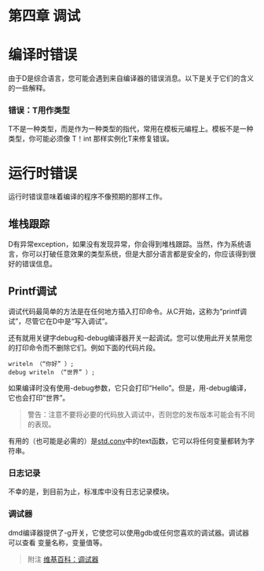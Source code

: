 # 第四章 调试

# 编译时错误

由于D是综合语言，您可能会遇到来自编译器的错误消息。以下是关于它们的含义的一些解释。

### 错误：T用作类型
T不是一种类型，而是作为一种类型的指代，常用在模板元编程上。模板不是一种类型，你可能必须像 T！int 那样实例化T来修复错误。

# 运行时错误
运行时错误意味着编译的程序不像预期的那样工作。

## 堆栈跟踪
D有异常exception，如果没有发现异常，你会得到堆栈跟踪。当然，作为系统语言，你可以打破任意效果的类型系统，但是大部分语言都是安全的，你应该得到很好的错误信息。

## Printf调试
调试代码最简单的方法是在任何地方插入打印命令。从C开始，这称为“printf调试”，尽管它在D中是“写入调试”。

还有就用关键字debug和-debug编译器开关一起调试。您可以使用此开关禁用您的打印命令而不删除它们。例如下面的代码片段。

    writeln （“你好” ）; 
    debug writeln （“世界” ）;

如果编译时没有使用-debug参数，它只会打印“Hello”。但是，用-debug编译，它也会打印“世界”。

>警告：注意不要将必要的代码放入调试中，否则您的发布版本可能会有不同的表现。

有用的（也可能是必需的）是[std.conv](http://dlang.org/phobos/std_conv.html)中的text函数，它可以将任何变量都转为字符串。

### 日志记录
不幸的是，到目前为止，标准库中没有日志记录模块。

### 调试器
dmd编译器提供了-g开关，它使您可以使用gdb或任何您喜欢的调试器。调试器可以查看 变量名称，变量值等。

>附注 [维基百科：调试器](http://wiki.dlang.org/Debuggers)

